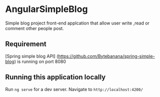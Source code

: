 # AngularSimpleBlog

Simple blog project front-end applcation that allow user write ,read or comment other people post.

## Requirement
[Spring simple blog API] (https://github.com/Bytebanana/spring-simple-blog) is running on port 8080


## Running this application locally

Run `ng serve` for a dev server. Navigate to `http://localhost:4200/`
